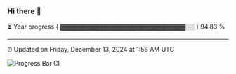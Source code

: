 ### Hi there 👋

⏳ Year progress { ▓▓▓▓▓▓▓▓▓▓▓▓▓▓▓▓▓▓▓▓▓▓▓▓▓▓▓▓░░ } 94.83 %

---

⏰ Updated on Friday, December 13, 2024 at 1:56 AM UTC

![Progress Bar CI](https://github.com/arthurbuhl/arthurbuhl/workflows/Progress%20Bar%20CI/badge.svg)
